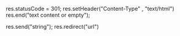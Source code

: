 res.statusCode = 301;
res.setHeader("Content-Type" , "text/html")
res.end("text content or empty");

res.send("string");
res.redirect("url")
